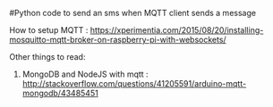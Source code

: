 #Python code to send an sms when MQTT client sends a message


How to setup MQTT : https://xperimentia.com/2015/08/20/installing-mosquitto-mqtt-broker-on-raspberry-pi-with-websockets/


Other things to read:
 
1. MongoDB and NodeJS with mqtt :  http://stackoverflow.com/questions/41205591/arduino-mqtt-mongodb/43485451
